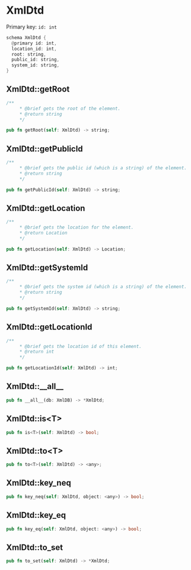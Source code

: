 # XmlDtd

Primary key: `id: int`

```rust
schema XmlDtd {
  @primary id: int,
  location_id: int,
  root: string,
  public_id: string,
  system_id: string,
}
```
## XmlDtd::getRoot

```rust
/**
     * @brief gets the root of the element.
     * @return string 
     */
```
```rust
pub fn getRoot(self: XmlDtd) -> string;
```
## XmlDtd::getPublicId

```rust
/**
     * @brief gets the public id (which is a string) of the element.
     * @return string 
     */
```
```rust
pub fn getPublicId(self: XmlDtd) -> string;
```
## XmlDtd::getLocation

```rust
/**
     * @brief gets the location for the element.
     * @return Location
     */
```
```rust
pub fn getLocation(self: XmlDtd) -> Location;
```
## XmlDtd::getSystemId

```rust
/**
     * @brief gets the system id (which is a string) of the element.
     * @return string 
     */
```
```rust
pub fn getSystemId(self: XmlDtd) -> string;
```
## XmlDtd::getLocationId

```rust
/**
     * @brief gets the location id of this element.
     * @return int
     */
```
```rust
pub fn getLocationId(self: XmlDtd) -> int;
```
## XmlDtd::\_\_all\_\_

```rust
pub fn __all__(db: XmlDB) -> *XmlDtd;
```
## XmlDtd::is\<T\>

```rust
pub fn is<T>(self: XmlDtd) -> bool;
```
## XmlDtd::to\<T\>

```rust
pub fn to<T>(self: XmlDtd) -> <any>;
```
## XmlDtd::key\_neq

```rust
pub fn key_neq(self: XmlDtd, object: <any>) -> bool;
```
## XmlDtd::key\_eq

```rust
pub fn key_eq(self: XmlDtd, object: <any>) -> bool;
```
## XmlDtd::to\_set

```rust
pub fn to_set(self: XmlDtd) -> *XmlDtd;
```
